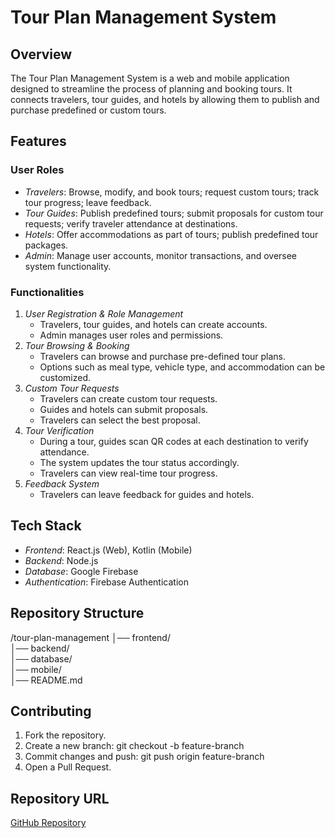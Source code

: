 # Tour Plan Management System

## Overview
The Tour Plan Management System is a web and mobile application designed to streamline the process of planning and booking tours. It connects travelers, tour guides, and hotels by allowing them to publish and purchase predefined or custom tours.

## Features
### User Roles
- *Travelers*: Browse, modify, and book tours; request custom tours; track tour progress; leave feedback.
- *Tour Guides*: Publish predefined tours; submit proposals for custom tour requests; verify traveler attendance at destinations.
- *Hotels*: Offer accommodations as part of tours; publish predefined tour packages.
- *Admin*: Manage user accounts, monitor transactions, and oversee system functionality.

### Functionalities
1. *User Registration & Role Management*
   - Travelers, tour guides, and hotels can create accounts.
   - Admin manages user roles and permissions.
2. *Tour Browsing & Booking*
   - Travelers can browse and purchase pre-defined tour plans.
   - Options such as meal type, vehicle type, and accommodation can be customized.
3. *Custom Tour Requests*
   - Travelers can create custom tour requests.
   - Guides and hotels can submit proposals.
   - Travelers can select the best proposal.
4. *Tour Verification*
   - During a tour, guides scan QR codes at each destination to verify attendance.
   - The system updates the tour status accordingly.
   - Travelers can view real-time tour progress.
5. *Feedback System*
   - Travelers can leave feedback for guides and hotels.
   
## Tech Stack
- *Frontend*: React.js (Web), Kotlin (Mobile)
- *Backend*: Node.js
- *Database*: Google Firebase
- *Authentication*: Firebase Authentication

## Repository Structure

/tour-plan-management
│── frontend/                
│── backend/                 
│── database/                
│── mobile/                    
│── README.md                
   

## Contributing
1. Fork the repository.
2. Create a new branch: git checkout -b feature-branch
3. Commit changes and push: git push origin feature-branch
4. Open a Pull Request.

## Repository URL
[GitHub Repository](https://github.com/NIBM-GALLE/GAHDSE241F-tourio)
